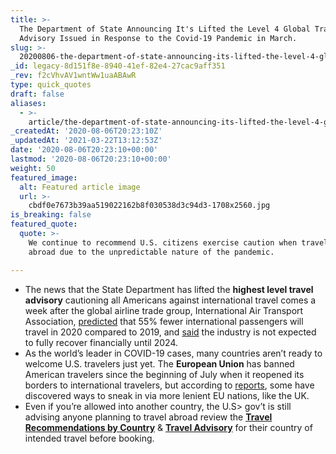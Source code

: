 ```yaml
---
title: >-
  The Department of State Announcing It's Lifted the Level 4 Global Travel
  Advisory Issued in Response to the Covid-19 Pandemic in March.
slug: >-
  20200806-the-department-of-state-announcing-its-lifted-the-level-4-global-travel-advisory-issued-in-response-to-the-covid-19-pandemic-in-march
_id: legacy-8d151f8e-8940-41ef-82e4-27cac9aff351
_rev: f2cVhvAV1wntWw1uaABAwR
type: quick_quotes
draft: false
aliases:
  - >-
    article/the-department-of-state-announcing-its-lifted-the-level-4-global-travel-advisory-issued-in-response-to-the-covid-19-pandemic-in-march/
_createdAt: '2020-08-06T20:23:10Z'
_updatedAt: '2021-03-22T13:12:53Z'
date: '2020-08-06T20:23:10+00:00'
lastmod: '2020-08-06T20:23:10+00:00'
weight: 50
featured_image:
  alt: Featured article image
  url: >-
    cbdf0e7673b39aa519022162b8f030538d3c94d3-1708x2560.jpg
is_breaking: false
featured_quote:
  quote: >-
    We continue to recommend U.S. citizens exercise caution when traveling
    abroad due to the unpredictable nature of the pandemic.

---
```

* The news that the State Department has lifted the **highest level travel advisory** cautioning all Americans against international travel comes a week after the global airline trade group, International Air Transport Association, [predicted](https://www.iata.org/en/pressroom/pr/2020-07-28-02/) that 55% fewer international passengers will travel in 2020 compared to 2019, and [said](https://www.iata.org/en/pressroom/pr/2020-07-28-02/) the industry is not expected to fully recover financially until 2024.
* As the world’s leader in COVID-19 cases, many countries aren’t ready to welcome U.S. travelers just yet. The **European Union** has banned American travelers since the beginning of July when it reopened its borders to international travelers, but according to [reports](https://www.politico.com/news/2020/08/05/americans-get-into-europe-coronavirus-392152), some have discovered ways to sneak in via more lenient EU nations, like the UK.
* Even if you’re allowed into another country, the U.S> gov’t is still advising anyone planning to travel abroad review the [**Travel Recommendations by Country**](http://issued) & [**Travel Advisory**](https://travel.state.gov/content/travel/en/traveladvisories/traveladvisories.html/) for their country of intended travel before booking.